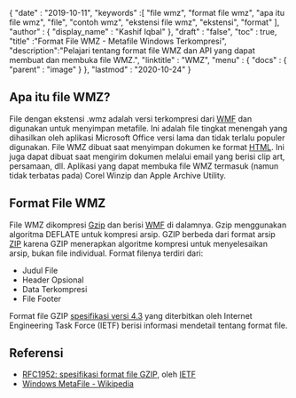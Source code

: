{
  "date" : "2019-10-11",
  "keywords" :[ "file wmz", "format file wmz", "apa itu file wmz", "file", "contoh wmz", "ekstensi file wmz", "ekstensi", "format" ],
  "author" : {
    "display_name" : "Kashif Iqbal"
},
  "draft" : "false",
  "toc" : true,
  "title" :"Format File WMZ - Metafile Windows Terkompresi",
  "description":"Pelajari tentang format file WMZ dan API yang dapat membuat dan membuka file WMZ.",
  "linktitle" : "WMZ",
  "menu" : {
    "docs" : {
      "parent" : "image"
}
},
  "lastmod" : "2020-10-24"
}

## Apa itu file WMZ?

File dengan ekstensi .wmz adalah versi terkompresi dari [WMF](/id/image/wmf/) dan digunakan untuk menyimpan metafile. Ini adalah file tingkat menengah yang dihasilkan oleh aplikasi Microsoft Office versi lama dan tidak terlalu populer digunakan. File WMZ dibuat saat menyimpan dokumen ke format [HTML](/id/web/html/). Ini juga dapat dibuat saat mengirim dokumen melalui email yang berisi clip art, persamaan, dll. Aplikasi yang dapat membuka file WMZ termasuk (namun tidak terbatas pada) Corel Winzip dan Apple Archive Utility.

## Format File WMZ

File WMZ dikompresi [Gzip](/id/compression/gz/) dan berisi [WMF](/id/image/wmf/) di dalamnya. Gzip menggunakan algoritma DEFLATE untuk kompresi arsip. GZIP berbeda dari format arsip [ZIP](/id/compression/zip/) karena GZIP menerapkan algoritme kompresi untuk menyelesaikan arsip, bukan file individual. Format filenya terdiri dari:

* Judul File
* Header Opsional
* Data Terkompresi
* File Footer

Format file GZIP [spesifikasi versi 4.3](https://datatracker.ietf.org/doc/html/rfc1952) yang diterbitkan oleh Internet Engineering Task Force (IETF) berisi informasi mendetail tentang format file.

## Referensi

* [RFC1952: spesifikasi format file GZIP](https://datatracker.ietf.org/doc/html/rfc1952), oleh [IETF](https://www.ietf.org)
* [Windows MetaFile - Wikipedia](https://en.wikipedia.org/wiki/Windows_Metafile)

